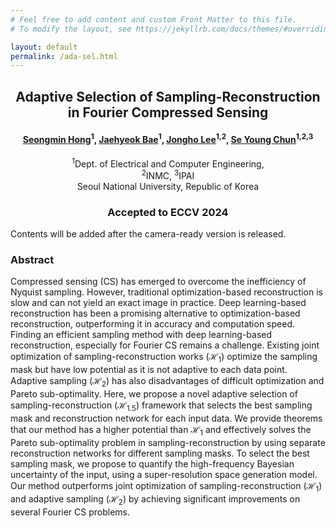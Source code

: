 ```yaml
---
# Feel free to add content and custom Front Matter to this file.
# To modify the layout, see https://jekyllrb.com/docs/themes/#overriding-theme-defaults

layout: default
permalink: /ada-sel.html
---
```


## <center>  Adaptive Selection of Sampling-Reconstruction in Fourier Compressed Sensing</center>

#### <center> <a href="">Seongmin Hong</a><sup>1</sup>, <a href="https://jaehyeokbae.me/">Jaehyeok Bae</a><sup>1</sup>, <a href="https://list.snu.ac.kr/jongho-lee">Jongho Lee</a><sup>1,2</sup>, <a href="https://icl.snu.ac.kr/pi">Se Young Chun</a><sup>1,2,3</sup></center>

<center>
<sup>1</sup>Dept. of Electrical and Computer Engineering,   
<br>
<sup>2</sup>INMC, <sup>3</sup>IPAI   
<br>
Seoul National University, Republic of Korea
</center>

### <center> <strong>Accepted to ECCV 2024</strong> </center>

Contents will be added after the camera-ready version is released.

### Abstract

Compressed sensing (CS) has emerged to overcome the inefficiency of Nyquist sampling. However, traditional optimization-based reconstruction is slow and can not yield an exact image in practice. Deep learning-based reconstruction has been a promising alternative to optimization-based reconstruction, outperforming it in accuracy and computation speed. Finding an efficient sampling method with deep learning-based reconstruction, especially for Fourier CS remains a challenge. Existing joint optimization of sampling-reconstruction works ($\mathcal{H}_1$) optimize the sampling mask but have low potential as it is not adaptive to each data point. Adaptive sampling ($\mathcal{H}_2$) has also disadvantages of difficult optimization and Pareto sub-optimality. Here, we propose a novel adaptive selection of sampling-reconstruction ($\mathcal{H}_{1.5}$) framework that selects the best sampling mask and reconstruction network for each input data. We provide theorems that our method has a higher potential than $\mathcal{H}_1$ and effectively solves the Pareto sub-optimality problem in sampling-reconstruction by using separate reconstruction networks for different sampling masks. To select the best sampling mask, we propose to quantify the high-frequency Bayesian uncertainty of the input, using a super-resolution space generation model. Our method outperforms joint optimization of sampling-reconstruction ($\mathcal{H}_1$) and adaptive sampling ($\mathcal{H}_2$) by achieving significant improvements on several Fourier CS problems.

